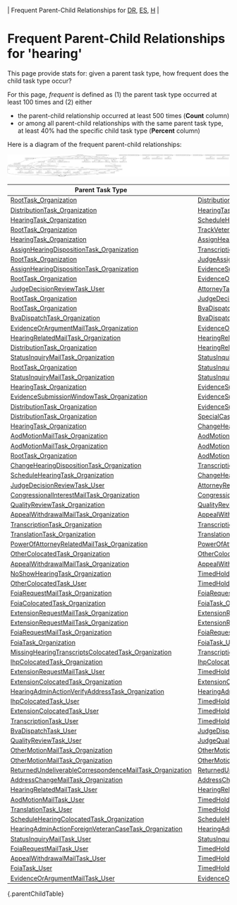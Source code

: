 ---
---
<!-- DO NOT EDIT THIS FILE.  This file is autogenerated. -->
| Frequent Parent-Child Relationships for [DR](../docket-DR/freq-parentchild.md), [ES](../docket-ES/freq-parentchild.md), [H](../docket-H/freq-parentchild.md) |

# Frequent Parent-Child Relationships for 'hearing'

This page provide stats for: given a parent task type, how frequent does the child task type occur?

For this page, *frequent* is defined as (1) the parent task type occurred at least 100 times and (2) either
* the parent-child relationship occurred at least 500 times (**Count** column)
* or among all parent-child relationships with the same parent task type, at least 40% had the specific child task type (**Percent** column)

Here is a diagram of the frequent parent-child relationships:

![freq-parentchild.dot.png](freq-parentchild.dot.png)

| Parent Task Type | Child Task Type | Count | Percent |
| ---------------- | --------------- | ----- | ------- |
| [RootTask_Organization](RootTask_Organization.md) | [DistributionTask_Organization](DistributionTask_Organization.md) | 62792 | 42% |
| [DistributionTask_Organization](DistributionTask_Organization.md) | [HearingTask_Organization](HearingTask_Organization.md) | 62094 | 92% |
| [HearingTask_Organization](HearingTask_Organization.md) | [ScheduleHearingTask_Organization](ScheduleHearingTask_Organization.md) | 59980 | 85% |
| [RootTask_Organization](RootTask_Organization.md) | [TrackVeteranTask_Organization](TrackVeteranTask_Organization.md) | 58512 | 40% |
| [HearingTask_Organization](HearingTask_Organization.md) | [AssignHearingDispositionTask_Organization](AssignHearingDispositionTask_Organization.md) | 8881 | 13% |
| [AssignHearingDispositionTask_Organization](AssignHearingDispositionTask_Organization.md) | [TranscriptionTask_Organization](TranscriptionTask_Organization.md) | 6515 | 52% |
| [RootTask_Organization](RootTask_Organization.md) | [JudgeAssignTask_User](JudgeAssignTask_User.md) | 6196 | 4% |
| [AssignHearingDispositionTask_Organization](AssignHearingDispositionTask_Organization.md) | [EvidenceSubmissionWindowTask_Organization](EvidenceSubmissionWindowTask_Organization.md) | 5875 | 47% |
| [RootTask_Organization](RootTask_Organization.md) | [EvidenceOrArgumentMailTask_Organization](EvidenceOrArgumentMailTask_Organization.md) | 5741 | 4% |
| [JudgeDecisionReviewTask_User](JudgeDecisionReviewTask_User.md) | [AttorneyTask_User](AttorneyTask_User.md) | 5708 | 91% |
| [RootTask_Organization](RootTask_Organization.md) | [JudgeDecisionReviewTask_User](JudgeDecisionReviewTask_User.md) | 5707 | 4% |
| [RootTask_Organization](RootTask_Organization.md) | [BvaDispatchTask_Organization](BvaDispatchTask_Organization.md) | 5249 | 4% |
| [BvaDispatchTask_Organization](BvaDispatchTask_Organization.md) | [BvaDispatchTask_User](BvaDispatchTask_User.md) | 5248 | 100% |
| [EvidenceOrArgumentMailTask_Organization](EvidenceOrArgumentMailTask_Organization.md) | [EvidenceOrArgumentMailTask_User](EvidenceOrArgumentMailTask_User.md) | 2100 | 85% |
| [HearingRelatedMailTask_Organization](HearingRelatedMailTask_Organization.md) | [HearingRelatedMailTask_Organization](HearingRelatedMailTask_Organization.md) | 2000 | 93% |
| [DistributionTask_Organization](DistributionTask_Organization.md) | [HearingRelatedMailTask_Organization](HearingRelatedMailTask_Organization.md) | 1886 | 3% |
| [StatusInquiryMailTask_Organization](StatusInquiryMailTask_Organization.md) | [StatusInquiryMailTask_Organization](StatusInquiryMailTask_Organization.md) | 1414 | 52% |
| [RootTask_Organization](RootTask_Organization.md) | [StatusInquiryMailTask_Organization](StatusInquiryMailTask_Organization.md) | 1408 | 1% |
| [StatusInquiryMailTask_Organization](StatusInquiryMailTask_Organization.md) | [StatusInquiryMailTask_User](StatusInquiryMailTask_User.md) | 1319 | 48% |
| [HearingTask_Organization](HearingTask_Organization.md) | [EvidenceSubmissionWindowTask_Organization](EvidenceSubmissionWindowTask_Organization.md) | 1134 | 2% |
| [EvidenceSubmissionWindowTask_Organization](EvidenceSubmissionWindowTask_Organization.md) | [EvidenceSubmissionWindowTask_User](EvidenceSubmissionWindowTask_User.md) | 1022 | 100% |
| [DistributionTask_Organization](DistributionTask_Organization.md) | [EvidenceSubmissionWindowTask_Organization](EvidenceSubmissionWindowTask_Organization.md) | 854 | 1% |
| [DistributionTask_Organization](DistributionTask_Organization.md) | [SpecialCaseMovementTask_User](SpecialCaseMovementTask_User.md) | 814 | 1% |
| [HearingTask_Organization](HearingTask_Organization.md) | [ChangeHearingDispositionTask_Organization](ChangeHearingDispositionTask_Organization.md) | 747 | 1% |
| [AodMotionMailTask_Organization](AodMotionMailTask_Organization.md) | [AodMotionMailTask_Organization](AodMotionMailTask_Organization.md) | 742 | 51% |
| [AodMotionMailTask_Organization](AodMotionMailTask_Organization.md) | [AodMotionMailTask_User](AodMotionMailTask_User.md) | 721 | 49% |
| [RootTask_Organization](RootTask_Organization.md) | [AodMotionMailTask_Organization](AodMotionMailTask_Organization.md) | 717 | 0% |
| [ChangeHearingDispositionTask_Organization](ChangeHearingDispositionTask_Organization.md) | [TranscriptionTask_Organization](TranscriptionTask_Organization.md) | 703 | 61% |
| [ScheduleHearingTask_Organization](ScheduleHearingTask_Organization.md) | [ChangeHearingRequestTypeTask_User](ChangeHearingRequestTypeTask_User.md) | 640 | 47% |
| [JudgeDecisionReviewTask_User](JudgeDecisionReviewTask_User.md) | [AttorneyRewriteTask_User](AttorneyRewriteTask_User.md) | 540 | 9% |
| [CongressionalInterestMailTask_Organization](CongressionalInterestMailTask_Organization.md) | [CongressionalInterestMailTask_Organization](CongressionalInterestMailTask_Organization.md) | 486 | 93% |
| [QualityReviewTask_Organization](QualityReviewTask_Organization.md) | [QualityReviewTask_User](QualityReviewTask_User.md) | 416 | 100% |
| [AppealWithdrawalMailTask_Organization](AppealWithdrawalMailTask_Organization.md) | [AppealWithdrawalMailTask_Organization](AppealWithdrawalMailTask_Organization.md) | 413 | 58% |
| [TranscriptionTask_Organization](TranscriptionTask_Organization.md) | [TranscriptionTask_User](TranscriptionTask_User.md) | 382 | 89% |
| [TranslationTask_Organization](TranslationTask_Organization.md) | [TranslationTask_User](TranslationTask_User.md) | 329 | 100% |
| [PowerOfAttorneyRelatedMailTask_Organization](PowerOfAttorneyRelatedMailTask_Organization.md) | [PowerOfAttorneyRelatedMailTask_Organization](PowerOfAttorneyRelatedMailTask_Organization.md) | 318 | 91% |
| [OtherColocatedTask_Organization](OtherColocatedTask_Organization.md) | [OtherColocatedTask_User](OtherColocatedTask_User.md) | 318 | 100% |
| [AppealWithdrawalMailTask_Organization](AppealWithdrawalMailTask_Organization.md) | [AppealWithdrawalMailTask_User](AppealWithdrawalMailTask_User.md) | 300 | 42% |
| [NoShowHearingTask_Organization](NoShowHearingTask_Organization.md) | [TimedHoldTask_Organization](TimedHoldTask_Organization.md) | 226 | 72% |
| [OtherColocatedTask_User](OtherColocatedTask_User.md) | [TimedHoldTask_User](TimedHoldTask_User.md) | 209 | 97% |
| [FoiaRequestMailTask_Organization](FoiaRequestMailTask_Organization.md) | [FoiaRequestMailTask_Organization](FoiaRequestMailTask_Organization.md) | 189 | 54% |
| [FoiaColocatedTask_Organization](FoiaColocatedTask_Organization.md) | [FoiaTask_Organization](FoiaTask_Organization.md) | 181 | 100% |
| [ExtensionRequestMailTask_Organization](ExtensionRequestMailTask_Organization.md) | [ExtensionRequestMailTask_Organization](ExtensionRequestMailTask_Organization.md) | 171 | 50% |
| [ExtensionRequestMailTask_Organization](ExtensionRequestMailTask_Organization.md) | [ExtensionRequestMailTask_User](ExtensionRequestMailTask_User.md) | 171 | 50% |
| [FoiaRequestMailTask_Organization](FoiaRequestMailTask_Organization.md) | [FoiaRequestMailTask_User](FoiaRequestMailTask_User.md) | 163 | 46% |
| [FoiaTask_Organization](FoiaTask_Organization.md) | [FoiaTask_User](FoiaTask_User.md) | 151 | 100% |
| [MissingHearingTranscriptsColocatedTask_Organization](MissingHearingTranscriptsColocatedTask_Organization.md) | [TranscriptionTask_Organization](TranscriptionTask_Organization.md) | 150 | 100% |
| [IhpColocatedTask_Organization](IhpColocatedTask_Organization.md) | [IhpColocatedTask_User](IhpColocatedTask_User.md) | 112 | 100% |
| [ExtensionRequestMailTask_User](ExtensionRequestMailTask_User.md) | [TimedHoldTask_User](TimedHoldTask_User.md) | 107 | 97% |
| [ExtensionColocatedTask_Organization](ExtensionColocatedTask_Organization.md) | [ExtensionColocatedTask_User](ExtensionColocatedTask_User.md) | 105 | 100% |
| [HearingAdminActionVerifyAddressTask_Organization](HearingAdminActionVerifyAddressTask_Organization.md) | [HearingAdminActionVerifyAddressTask_User](HearingAdminActionVerifyAddressTask_User.md) | 98 | 100% |
| [IhpColocatedTask_User](IhpColocatedTask_User.md) | [TimedHoldTask_User](TimedHoldTask_User.md) | 88 | 99% |
| [ExtensionColocatedTask_User](ExtensionColocatedTask_User.md) | [TimedHoldTask_User](TimedHoldTask_User.md) | 84 | 100% |
| [TranscriptionTask_User](TranscriptionTask_User.md) | [TimedHoldTask_User](TimedHoldTask_User.md) | 61 | 100% |
| [BvaDispatchTask_User](BvaDispatchTask_User.md) | [JudgeDispatchReturnTask_User](JudgeDispatchReturnTask_User.md) | 61 | 98% |
| [QualityReviewTask_User](QualityReviewTask_User.md) | [JudgeQualityReviewTask_User](JudgeQualityReviewTask_User.md) | 59 | 100% |
| [OtherMotionMailTask_Organization](OtherMotionMailTask_Organization.md) | [OtherMotionMailTask_Organization](OtherMotionMailTask_Organization.md) | 57 | 51% |
| [OtherMotionMailTask_Organization](OtherMotionMailTask_Organization.md) | [OtherMotionMailTask_User](OtherMotionMailTask_User.md) | 55 | 49% |
| [ReturnedUndeliverableCorrespondenceMailTask_Organization](ReturnedUndeliverableCorrespondenceMailTask_Organization.md) | [ReturnedUndeliverableCorrespondenceMailTask_Organization](ReturnedUndeliverableCorrespondenceMailTask_Organization.md) | 51 | 91% |
| [AddressChangeMailTask_Organization](AddressChangeMailTask_Organization.md) | [AddressChangeMailTask_Organization](AddressChangeMailTask_Organization.md) | 50 | 96% |
| [HearingRelatedMailTask_User](HearingRelatedMailTask_User.md) | [HearingRelatedMailTask_Organization](HearingRelatedMailTask_Organization.md) | 45 | 90% |
| [AodMotionMailTask_User](AodMotionMailTask_User.md) | [TimedHoldTask_User](TimedHoldTask_User.md) | 25 | 76% |
| [TranslationTask_User](TranslationTask_User.md) | [TimedHoldTask_User](TimedHoldTask_User.md) | 21 | 100% |
| [ScheduleHearingColocatedTask_Organization](ScheduleHearingColocatedTask_Organization.md) | [ScheduleHearingColocatedTask_User](ScheduleHearingColocatedTask_User.md) | 18 | 78% |
| [HearingAdminActionForeignVeteranCaseTask_Organization](HearingAdminActionForeignVeteranCaseTask_Organization.md) | [HearingAdminActionForeignVeteranCaseTask_User](HearingAdminActionForeignVeteranCaseTask_User.md) | 17 | 100% |
| [StatusInquiryMailTask_User](StatusInquiryMailTask_User.md) | [StatusInquiryMailTask_Organization](StatusInquiryMailTask_Organization.md) | 7 | 64% |
| [FoiaRequestMailTask_User](FoiaRequestMailTask_User.md) | [TimedHoldTask_User](TimedHoldTask_User.md) | 6 | 86% |
| [AppealWithdrawalMailTask_User](AppealWithdrawalMailTask_User.md) | [TimedHoldTask_User](TimedHoldTask_User.md) | 4 | 100% |
| [FoiaTask_User](FoiaTask_User.md) | [TimedHoldTask_User](TimedHoldTask_User.md) | 3 | 100% |
| [EvidenceOrArgumentMailTask_User](EvidenceOrArgumentMailTask_User.md) | [EvidenceOrArgumentMailTask_Organization](EvidenceOrArgumentMailTask_Organization.md) | 3 | 100% |
{.parentChildTable}
